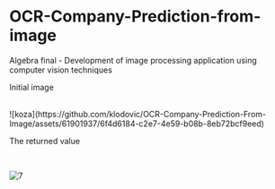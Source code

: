 # OCR-Company-Prediction-from-image
 Algebra final - Development of image processing application using computer vision techniques

 <p>Initial image</p></br>
![koza](https://github.com/klodovic/OCR-Company-Prediction-From-Image/assets/61901937/6f4d6184-c2e7-4e59-b08b-8eb72bcf9eed)

</br>
<p>The returned value</p></br>

![7](https://github.com/klodovic/OCR-Company-Prediction-From-Image/assets/61901937/5317f186-0493-4234-82df-ed31a5792310)

